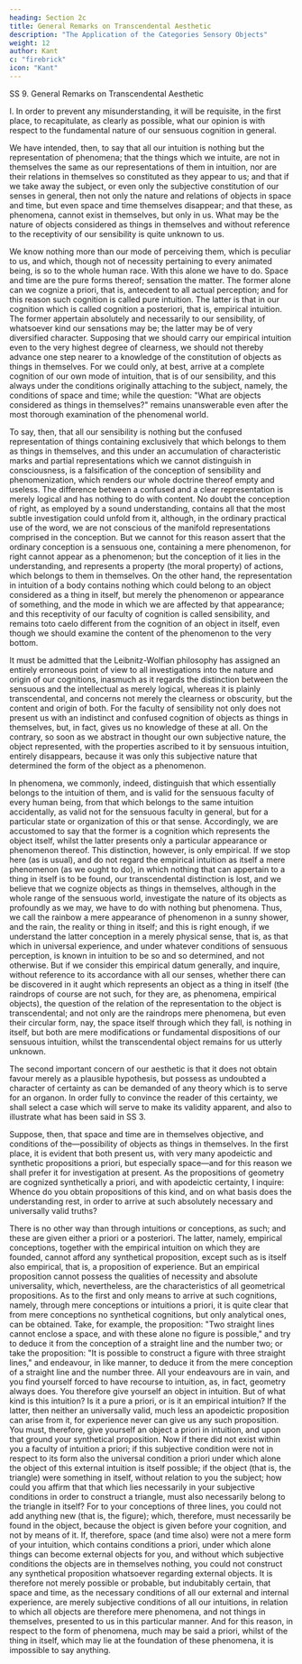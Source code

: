 ```yaml
---
heading: Section 2c
title: General Remarks on Transcendental Aesthetic
description: "The Application of the Categories Sensory Objects"
weight: 12
author: Kant
c: "firebrick"
icon: "Kant"
---
```



SS 9. General Remarks on Transcendental Aesthetic

I. In order to prevent any misunderstanding, it will be requisite, in the first place, to recapitulate, as clearly as possible, what our opinion is with respect to the fundamental nature of our sensuous cognition in general. 

We have intended, then, to say that all our intuition is nothing but the representation of phenomena; that the things which we intuite, are not in themselves the same as our representations of them in intuition, nor are their relations in themselves so constituted as they appear to us; and that if we take away the subject, or even only the subjective constitution of our senses in general, then not only the nature and relations of objects in space and time, but even space and time themselves disappear; and that these, as phenomena, cannot exist in themselves, but only in us. What may be the nature of objects considered as things in themselves and without reference to the receptivity of our sensibility is quite unknown to us.

We know nothing more than our mode of perceiving them, which is peculiar to us, and which, though not of necessity pertaining to every animated being, is so to the whole human race. With this alone we have to do. Space and time are the pure forms thereof; sensation the matter. The former alone can we cognize a priori, that is, antecedent to all actual perception; and for this reason such cognition is called pure intuition. The latter is that in our cognition which is called cognition a posteriori, that is, empirical intuition. The former appertain absolutely and necessarily to our sensibility, of whatsoever kind our sensations may be; the latter may be of very diversified character. Supposing that we should carry our empirical intuition even to the very highest degree of clearness, we should not thereby advance one step nearer to a knowledge of the constitution of objects as things in themselves. For we could only, at best, arrive at a complete cognition of our own mode of intuition, that is of our sensibility, and this always under the conditions originally attaching to the subject, namely, the conditions of space and time; while the question: "What are objects considered as things in themselves?" remains unanswerable even after the most thorough examination of the phenomenal world.

To say, then, that all our sensibility is nothing but the confused representation of things containing exclusively that which belongs to them as things in themselves, and this under an accumulation of characteristic marks and partial representations which we cannot distinguish in consciousness, is a falsification of the conception of sensibility and phenomenization, which renders our whole doctrine thereof empty and useless. The difference between a confused and a clear representation is merely logical and has nothing to do with content. No doubt the conception of right, as employed by a sound understanding, contains all that the most subtle investigation could unfold from it, although, in the ordinary practical use of the word, we are not conscious of the manifold representations comprised in the conception. But we cannot for this reason assert that the ordinary conception is a sensuous one, containing a mere phenomenon, for right cannot appear as a phenomenon; but the conception of it lies in the understanding, and represents a property (the moral property) of actions, which belongs to them in themselves. On the other hand, the representation in intuition of a body contains nothing which could belong to an object considered as a thing in itself, but merely the phenomenon or appearance of something, and the mode in which we are affected by that appearance; and this receptivity of our faculty of cognition is called sensibility, and remains toto caelo different from the cognition of an object in itself, even though we should examine the content of the phenomenon to the very bottom.

It must be admitted that the Leibnitz-Wolfian philosophy has assigned an entirely erroneous point of view to all investigations into the nature and origin of our cognitions, inasmuch as it regards the distinction between the sensuous and the intellectual as merely logical, whereas it is plainly transcendental, and concerns not merely the clearness or obscurity, but the content and origin of both. For the faculty of sensibility not only does not present us with an indistinct and confused cognition of objects as things in themselves, but, in fact, gives us no knowledge of these at all. On the contrary, so soon as we abstract in thought our own subjective nature, the object represented, with the properties ascribed to it by sensuous intuition, entirely disappears, because it was only this subjective nature that determined the form of the object as a phenomenon.

In phenomena, we commonly, indeed, distinguish that which essentially belongs to the intuition of them, and is valid for the sensuous faculty of every human being, from that which belongs to the same intuition accidentally, as valid not for the sensuous faculty in general, but for a particular state or organization of this or that sense. Accordingly, we are accustomed to say that the former is a cognition which represents the object itself, whilst the latter presents only a particular appearance or phenomenon thereof. This distinction, however, is only empirical. If we stop here (as is usual), and do not regard the empirical intuition as itself a mere phenomenon (as we ought to do), in which nothing that can appertain to a thing in itself is to be found, our transcendental distinction is lost, and we believe that we cognize objects as things in themselves, although in the whole range of the sensuous world, investigate the nature of its objects as profoundly as we may, we have to do with nothing but phenomena. Thus, we call the rainbow a mere appearance of phenomenon in a sunny shower, and the rain, the reality or thing in itself; and this is right enough, if we understand the latter conception in a merely physical sense, that is, as that which in universal experience, and under whatever conditions of sensuous perception, is known in intuition to be so and so determined, and not otherwise. But if we consider this empirical datum generally, and inquire, without reference to its accordance with all our senses, whether there can be discovered in it aught which represents an object as a thing in itself (the raindrops of course are not such, for they are, as phenomena, empirical objects), the question of the relation of the representation to the object is transcendental; and not only are the raindrops mere phenomena, but even their circular form, nay, the space itself through which they fall, is nothing in itself, but both are mere modifications or fundamental dispositions of our sensuous intuition, whilst the transcendental object remains for us utterly unknown.

The second important concern of our aesthetic is that it does not obtain favour merely as a plausible hypothesis, but possess as undoubted a character of certainty as can be demanded of any theory which is to serve for an organon. In order fully to convince the reader of this certainty, we shall select a case which will serve to make its validity apparent, and also to illustrate what has been said in SS 3.

Suppose, then, that space and time are in themselves objective, and conditions of the—possibility of objects as things in themselves. In the first place, it is evident that both present us, with very many apodeictic and synthetic propositions a priori, but especially space—and for this reason we shall prefer it for investigation at present. As the propositions of geometry are cognized synthetically a priori, and with apodeictic certainty, I inquire: Whence do you obtain propositions of this kind, and on what basis does the understanding rest, in order to arrive at such absolutely necessary and universally valid truths?

There is no other way than through intuitions or conceptions, as such; and these are given either a priori or a posteriori. The latter, namely, empirical conceptions, together with the empirical intuition on which they are founded, cannot afford any synthetical proposition, except such as is itself also empirical, that is, a proposition of experience. But an empirical proposition cannot possess the qualities of necessity and absolute universality, which, nevertheless, are the characteristics of all geometrical propositions. As to the first and only means to arrive at such cognitions, namely, through mere conceptions or intuitions a priori, it is quite clear that from mere conceptions no synthetical cognitions, but only analytical ones, can be obtained. Take, for example, the proposition: "Two straight lines cannot enclose a space, and with these alone no figure is possible," and try to deduce it from the conception of a straight line and the number two; or take the proposition: "It is possible to construct a figure with three straight lines," and endeavour, in like manner, to deduce it from the mere conception of a straight line and the number three. All your endeavours are in vain, and you find yourself forced to have recourse to intuition, as, in fact, geometry always does. You therefore give yourself an object in intuition. But of what kind is this intuition? Is it a pure a priori, or is it an empirical intuition? If the latter, then neither an universally valid, much less an apodeictic proposition can arise from it, for experience never can give us any such proposition. You must, therefore, give yourself an object a priori in intuition, and upon that ground your synthetical proposition. Now if there did not exist within you a faculty of intuition a priori; if this subjective condition were not in respect to its form also the universal condition a priori under which alone the object of this external intuition is itself possible; if the object (that is, the triangle) were something in itself, without relation to you the subject; how could you affirm that that which lies necessarily in your subjective conditions in order to construct a triangle, must also necessarily belong to the triangle in itself? For to your conceptions of three lines, you could not add anything new (that is, the figure); which, therefore, must necessarily be found in the object, because the object is given before your cognition, and not by means of it. If, therefore, space (and time also) were not a mere form of your intuition, which contains conditions a priori, under which alone things can become external objects for you, and without which subjective conditions the objects are in themselves nothing, you could not construct any synthetical proposition whatsoever regarding external objects. It is therefore not merely possible or probable, but indubitably certain, that space and time, as the necessary conditions of all our external and internal experience, are merely subjective conditions of all our intuitions, in relation to which all objects are therefore mere phenomena, and not things in themselves, presented to us in this particular manner. And for this reason, in respect to the form of phenomena, much may be said a priori, whilst of the thing in itself, which may lie at the foundation of these phenomena, it is impossible to say anything.


